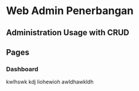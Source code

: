 # Web Admin Penerbangan

## Administration Usage with CRUD

## Pages

### Dashboard

kwlhswk
kdj
liohewioh
awldhawkldh
